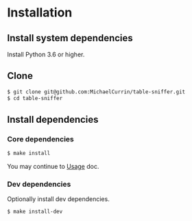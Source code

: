 # Installation


## Install system dependencies

Install Python 3.6 or higher.


## Clone

```sh
$ git clone git@github.com:MichaelCurrin/table-sniffer.git
$ cd table-sniffer
```


## Install dependencies

### Core dependencies

```sh
$ make install
```

You may continue to [Usage](/docs/usage.md) doc.

### Dev dependencies

Optionally install dev dependencies.

```sh
$ make install-dev
```
